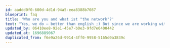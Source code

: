 ```yaml
---
id: aaddd0f0-600d-4d1d-94a5-eea8388b7087
blueprint: faq
title: 'Who are you and what ist "the network"?'
text: "Yes, we do – better than english ;) But since we are working with international clients we decided to go with this more “general” approach.\LWe also like to work in our mother tounge. So don’t hesitate to write us in german."
updated_by: 06410ee8-92e1-45e7-b0e3-9fd7e0400442
updated_at: 1696889067
duplicated_from: f6e9a26d-9914-4ff0-9958-5165d0a3839c
---
```

